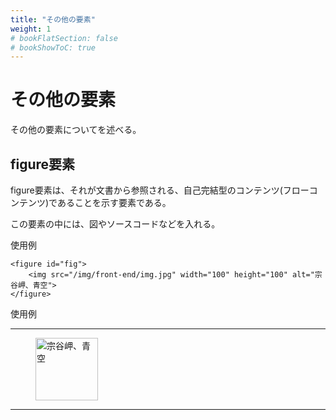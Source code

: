 ```yaml
---
title: "その他の要素"
weight: 1
# bookFlatSection: false
# bookShowToC: true
---
```



# その他の要素


その他の要素についてを述べる。


## figure要素

figure要素は、それが文書から参照される、自己完結型のコンテンツ(フローコンテンツ)であることを示す要素である。

この要素の中には、図やソースコードなどを入れる。

使用例

```
<figure id="fig">
    <img src="/img/front-end/img.jpg" width="100" height="100" alt="宗谷岬、青空">
</figure>
```

使用例

<hr>
<figure id="fig">
    <img src="/img/front-end/img.jpg" width="100" height="100" alt="宗谷岬、青空">
</figure>
<hr>